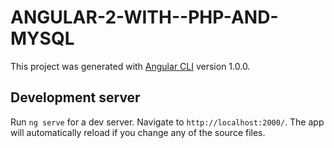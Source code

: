 # ANGULAR-2-WITH--PHP-AND-MYSQL 


This project was generated with [Angular CLI](https://github.com/angular/angular-cli) version 1.0.0.

## Development server

Run `ng serve` for a dev server. Navigate to `http://localhost:2000/`. The app will automatically reload if you change any of the source files.

